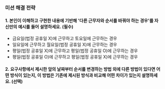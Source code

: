 ### 미션 해결 전략

#### 1. 본인이 이해하고 구현한 내용에 기반해 '다른 근무자와 순서를 바꿔야 하는 경우'를 자신만의 예시를 들어 설명하세요. (필수)

- 금요일(법정 공휴일 X)에 근무하고 토요일에 근무하는 경우
- 일요일에 근무하고 월요일(법정 공휴일 X)에 근무하는 경우
- 평일(법정 공휴일 X)에 근무하고 평일(법정 공휴일 O)에 근무하는 경우
- 평일(법정 공휴일 O)에 근무하고 평일(법정 공휴일 X)에 근무하는 경우

#### 2. 요구사항에서 제시한 앞의 날짜부터 순서를 변경하는 방법 외에 다른 방법이 있다면 어떤 방식이 있는지, 이 방법은 기존에 제시된 방식과 비교해 어떤 차이가 있는지 설명하세요. (선택)
